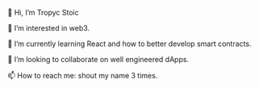 👋 Hi, I’m Tropyc Stoic


👀 I’m interested in web3.

🌱 I’m currently learning React and how to better develop smart contracts.

💞️ I’m looking to collaborate on well engineered dApps.

📫 How to reach me: shout my name 3 times.

<!---
tropycstoic/tropycstoic is a ✨ special ✨ repository because its `README.md` (this file) appears on your GitHub profile.
You can click the Preview link to take a look at your changes.
--->

